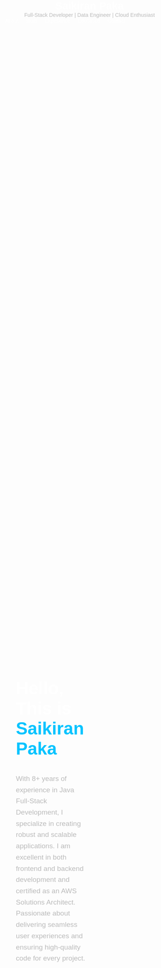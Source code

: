 <!DOCTYPE html>
<html lang="en">
<head>
  <meta charset="UTF-8">
  <meta name="viewport" content="width=device-width, initial-scale=1.0">
  <title>Saikiran Paka Portfolio</title>
  <link rel="stylesheet" href="https://cdnjs.cloudflare.com/ajax/libs/font-awesome/6.0.0-beta3/css/all.min.css">
  <link href="https://fonts.googleapis.com/css2?family=Poppins:wght@300;400;600;700&display=swap" rel="stylesheet">
  <style>
    body {
      margin: 0;
      padding: 0;
      font-family: 'Poppins', sans-serif;
      background: url('./bg3.jpg') no-repeat center center/cover;
      color: #fff;
      background-attachment: fixed;
    

    /* Header */
    header {
      display: flex;
      justify-content: space-between;
      align-items: center;
      padding: 20px 50px;
      background-color: rgba(28, 28, 28, 0.9);
    }

    header h1 {
      margin: 0;
      font-size: 1.8rem;
      font-family: 'Bradley Hand ITC', cursive;
      font-weight: 700;
    }

    header .subtitle {
      font-size: 0.9rem;
      font-weight: 400;
      color: #bbb;
    }

    nav ul {
      list-style: none;
      margin: 0;
      padding: 0;
      display: flex;
    }

    nav ul li {
      margin-left: 20px;
    }

    nav ul li a {
      text-decoration: none;
      color: #fff;
      font-weight: 500;
      transition: color 0.3s;
    }

    nav ul li a:hover {
      color: #00c3ff;
    }

    /* Sections */
    section {
      padding: 50px;
      scroll-margin-top: 100px;
    }

    section h2 {
      text-align: center;
      font-size: 2.5rem;
      color: #00c3ff;
      margin-bottom: 20px;
    }

    #about {
      display: flex;
      align-items: center;
      justify-content: space-between;
      padding: 100px 50px;
      height: 100vh;
    }

    #about .content {
      max-width: 50%;
    }

    #about h1 {
      font-size: 3rem;
      color: #fff;
    }

    #about h1 span {
      color: #00c3ff;
    }

    #about p {
      font-size: 1.2rem;
      margin-top: 20px;
      line-height: 1.6;
      color: #bbb;
    }

    /* Footer */
    footer {
      text-align: center;
      padding: 20px;
      background-color: rgba(28, 28, 28, 0.9);
      color: #fff;
    }

    /* Contact and Education */
    #contact, #education {
      text-align: center;
      padding: 20px 0;
    }

    #contact a, #education p {
      text-decoration: none;
      color: #fff;
      margin-right: 20px;
      transition: color 0.3s;
    }

    #contact a:hover, #education p:hover {
      color: #00c3ff;
    }

    #contact .contact-icons, #education .education-details {
      display: flex;
      justify-content: center;
      align-items: center;
      flex-wrap: wrap;
    }

    #contact .contact-icons i, #education .education-details i {
      margin-right: 10px;
    }

    #education .education-details p {
      margin-bottom: 5px;
    }

    /* Hide GitHub Pages header if present */
    h1:first-of-type {
      display: SaiKiran Paka;
    }
    }
  </style>
</head>
<body>
  <header>
    <div>
      <h1>Saikiran Paka</h1>
      <div class="subtitle">Full-Stack Developer | Data Engineer | Cloud Enthusiast</div>
    </div>
    <nav>
      <ul>
        <li><a href="#about">About</a></li>
        <li><a href="#skills">Skills</a></li>
        <li><a href="#experience">Experience</a></li>
        <li><a href="#education">Education</a></li>
        <li><a href="#contact">Contact</a></li>
      </ul>
    </nav>
  </header>

  <section id="about">
    <div class="content">
      <h1>Hello, This is <span>Saikiran Paka</span></h1>
      <p>With 8+ years of experience in Java Full-Stack Development, I specialize in creating robust and scalable applications. I am excellent in both frontend and backend development and certified as an AWS Solutions Architect. Passionate about delivering seamless user experiences and ensuring high-quality code for every project.</p>
    </div>
  </section>

  <section id="skills">
    <h2>Skills</h2>
    <p>Java (17/11/08), Spring Boot, Python, Node.js, JavaScript (React & Angular)</p>
    <p>Kafka, RabbitMQ</p>
    <p>MySQL, MongoDB, PostgreSQL, Couchbase, Cassandra</p>
    <p>AWS (EC2, Lambda, ECS/EKS), GCP (Compute Engine, Cloud Functions, GKE), Azure (Virtual Machines, Azure Functions, AKS)</p>
    <p>Linux (CLI Expertise)</p>
    <p>CI/CD: Jenkins, GitLab</p>
    <p>Version Control: Git, GitHub, GitLab, Perforce</p>
  </section>

  <section id="experience">
    <h2>Experience</h2>
    <ul>
      <li>
        <strong>Java Full Stack Developer | Wipro | Aug 2023 - Present</strong><br>
        <p>Tools: Angular, Spring Boot, Hibernate, Kafka, RabbitMQ, AWS (EC2, S3, Lambda).</p>
      </li>
      <li>
        <strong>Full Stack Web Developer | 24/7 | Apr 2021 - Jul 2023</strong><br>
        <p>Tools: Angular, Node.js, Spring Boot, Docker, Kubernetes, MongoDB.</p>
      </li>
      <li>
        <strong>Java Full Stack Developer | Casey's General Store  | Feb 2020 - Mar 2021</strong><br>
        <p>Tools: Struts, Spring Framework, Oracle DB, JUnit, WebSphere.</p>
      </li>
      <li>
        <strong>Java Developer | The Bank of Mussouri  | Jun 2018 - Dec 2019</strong><br>
        <p>Tools: Hibernate, Servlets, Spring AOP, Apache Tomcat.</p>
      </li>
      <li>
        <strong> J2EE Developer Intern | Pronix | May 2016 - Apr 2018</strong><br>
        <p>Tools: Hibernate, Servlets, Spring AOP, Apache Tomcat.</p>
      </li>
    </ul>
  </section>

  <section id="education">
    <h2>Education</h2>
    <div class="education-details">
      <p><strong>Northwest Missouri State University</strong></p>
      <p>Maryville, Missouri</p>
      <p>Master of Science: Computers and Information Systems</p>
      <p>Graduated: Dec 2019</p>
    </div>
  </section>

  <section id="contact">
    <h2>Contact</h2>
    <div class="contact-icons">
      <a href="mailto:saikiranpakaa@gmail.com">
        <i class="fas fa-envelope"></i> saikiranpakaa@gmail.com
      </a>
      <a href="tel:+19137355756">
        <i class="fas fa-phone-alt"></i> +1-913-735-5756
      </a>
      <a href="https://www.linkedin.com/in/saikiranpaka/" target="_blank">
        <i class="fab fa-linkedin"></i> LinkedIn
      </a>
      <a href="https://medium.com/@saikiranpaka" target="_blank">
        <i class="fab fa-medium"></i> Medium
      </a>
      <a href="https://github.com/saikiranpaka" target="_blank">
        <i class="fab fa-github"></i> GitHub
      </a>
    </div>
  </section>

  <footer>
    <p>&copy; 2025 Saikiran Paka. All Rights Reserved.</p>
  </footer>
</body>
</html>
